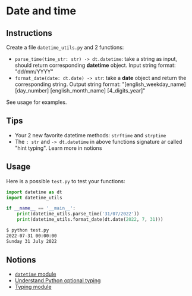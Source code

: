 # Date and time

## Instructions

Create a file `datetime_utils.py` and 2 functions:

* `parse_time(time_str: str) -> dt.datetime`: take a string as input, should return corresponding **datetime** object. Input string format: "dd/mm/YYYY"
* `format_date(date: dt.date) -> str`: take a **date** object and return the corresponding string. Output string format: "[english_weekday_name] [day_number] [english_month_name] [4_digits_year]"

See usage for examples.

## Tips

* Your 2 new favorite datetime methods: `strftime` and `strptime`
* The `: str` and `-> dt.datetime` in above functions signature ar called "hint typing". Learn more in notions

## Usage

Here is a possible `test.py` to test your functions:

```python
import datetime as dt
import datetime_utils

if __name__ == '__main__':
    print(datetime_utils.parse_time('31/07/2022'))
    print(datetime_utils.format_date(dt.date(2022, 7, 31)))
```

```bash
$ python test.py
2022-07-31 00:00:00
Sunday 31 July 2022
```


## Notions

* [`datetime` module](https://docs.python.org/3/library/datetime.html)
* [Understand Python optional typing](https://fastapi.tiangolo.com/python-types/)
* [Typing module](https://docs.python.org/3/library/typing.html)
